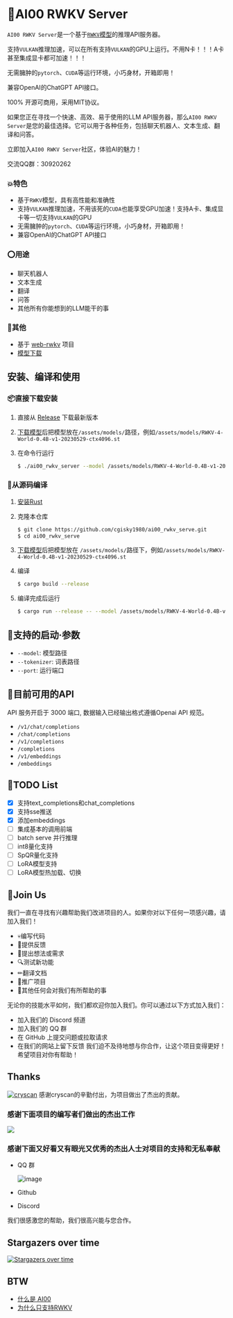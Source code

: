 # 💯AI00 RWKV Server

`AI00 RWKV Server`是一个基于[`RWKV`模型](https://github.com/BlinkDL/ChatRWKV)的推理API服务器。

支持`VULKAN`推理加速，可以在所有支持`VULKAN`的GPU上运行。不用N卡！！！A卡甚至集成显卡都可加速！！！

无需臃肿的`pytorch`、`CUDA`等运行环境，小巧身材，开箱即用！

兼容OpenAI的ChatGPT API接口。

100% 开源可商用，采用MIT协议。

如果您正在寻找一个快速、高效、易于使用的LLM API服务器，那么`AI00 RWKV Server`是您的最佳选择。它可以用于各种任务，包括聊天机器人、文本生成、翻译和问答。

立即加入`AI00 RWKV Server`社区，体验AI的魅力！

交流QQ群：30920262

### 💥特色

- 基于`RWKV`模型，具有高性能和准确性
- 支持`VULKAN`推理加速，不用该死的`CUDA`也能享受GPU加速！支持A卡、集成显卡等一切支持`VULKAN`的GPU
- 无需臃肿的`pytorch`、`CUDA`等运行环境，小巧身材，开箱即用！
- 兼容OpenAI的ChatGPT API接口

### ⭕用途

- 聊天机器人
- 文本生成
- 翻译
- 问答
- 其他所有你能想到的LLM能干的事

### 👻其他

- 基于 [web-rwkv](https://github.com/cryscan/web-rwkv) 项目
- [模型下载](https://huggingface.co/cgisky/RWKV-safetensors-fp16)

## 安装、编译和使用

### 📦直接下载安装

1. 直接从 [Release](https://github.com/cgisky1980/ai00_rwkv_server/releases) 下载最新版本

2. [下载模型](https://huggingface.co/cgisky/RWKV-safetensors-fp16)后把模型放在`/assets/models/`路径，例如`/assets/models/RWKV-4-World-0.4B-v1-20230529-ctx4096.st`

3. 在命令行运行

    ```bash     
    $ ./ai00_rwkv_server --model /assets/models/RWKV-4-World-0.4B-v1-20230529-ctx4096.st
    ```


### 📜从源码编译

1. [安装Rust](https://www.rust-lang.org/)

2. 克隆本仓库

    ```bash
    $ git clone https://github.com/cgisky1980/ai00_rwkv_serve.git
    $ cd ai00_rwkv_serve
    ```
    

3. [下载模型](https://huggingface.co/cgisky/RWKV-safetensors-fp16)后把模型放在
`/assets/models/`路径下，例如`/assets/models/RWKV-4-World-0.4B-v1-20230529-ctx4096.st`

4. 编译

    ```bash
    $ cargo build --release
    ```
     

5. 编译完成后运行

    ```bash     
    $ cargo run --release -- --model /assets/models/RWKV-4-World-0.4B-v1-20230529-ctx4096.st 
    ```
     
    
## 📝支持的启动·参数
- `--model`: 模型路径
- `--tokenizer`: 词表路径
- `--port`: 运行端口


## 📙目前可用的API

API 服务开启于 3000 端口, 数据输入已经输出格式遵循Openai API 规范。

- `/v1/chat/completions`
- `/chat/completions`
- `/v1/completions`
- `/completions`
- `/v1/embeddings`
- `/embeddings`

## 📝TODO List

- [x] 支持text_completions和chat_completions
- [x] 支持sse推送
- [x] 添加embeddings
- [ ] 集成基本的调用前端
- [ ] batch serve 并行推理
- [ ] int8量化支持
- [ ] SpQR量化支持
- [ ] LoRA模型支持
- [ ] LoRA模型热加载、切换

## 👥Join Us

我们一直在寻找有兴趣帮助我们改进项目的人。如果你对以下任何一项感兴趣，请加入我们！

- 💀编写代码
- 💬提供反馈
- 🔆提出想法或需求
- 🔍测试新功能
- ✏翻译文档
- 📣推广项目
- 🏅其他任何会对我们有所帮助的事

无论你的技能水平如何，我们都欢迎你加入我们。你可以通过以下方式加入我们：

- 加入我们的 Discord 频道
- 加入我们的 QQ 群
- 在 GitHub 上提交问题或拉取请求
- 在我们的网站上留下反馈
我们迫不及待地想与你合作，让这个项目变得更好！希望项目对你有帮助！

## Thanks


[![cryscan](https://avatars.githubusercontent.com/u/16053640?s=32&v=4)](https://github.com/cryscan)
感谢cryscan的辛勤付出，为项目做出了杰出的贡献。

### 感谢下面项目的编写者们做出的杰出工作

<a href="https://github.com/cgisky1980/ai00_rwkv_server/graphs/contributors">
  <img src="https://contrib.rocks/image?repo=cgisky1980/ai00_rwkv_server" />
</a>

### 感谢下面又好看又有眼光又优秀的杰出人士对项目的支持和无私奉献

- QQ 群

    ![image](https://github.com/cgisky1980/ai00_rwkv_server/assets/82481660/6e324617-6d0c-49fd-ab1e-fd9cf02df51e)

- Github 

- Discord

我们很感激您的帮助，我们很高兴能与您合作。


## Stargazers over time

[![Stargazers over time](https://starchart.cc/cgisky1980/ai00_rwkv_server.svg)](https://starchart.cc/cgisky1980/ai00_rwkv_server)


## BTW

- [什么是 AI00](docs/ai00.md)
- [为什么只支持RWKV](docs/rwkv.md)
